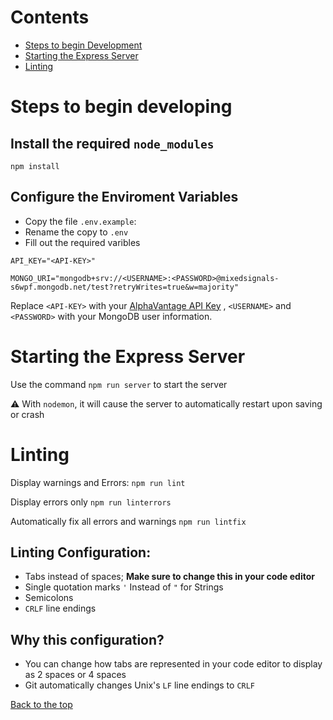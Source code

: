 # Contents
- [Steps to begin Development](#Steps-to-begin-developing)
- [Starting the Express Server](#Starting-the-Express-Server)
- [Linting](#Linting)

# Steps to begin developing

## Install the required `node_modules`

`npm install`

## Configure the Enviroment Variables

- Copy the file `.env.example`:
- Rename the copy to `.env`
- Fill out the required varibles

```
API_KEY="<API-KEY>"

MONGO_URI="mongodb+srv://<USERNAME>:<PASSWORD>@mixedsignals-s6wpf.mongodb.net/test?retryWrites=true&w=majority"

```

Replace `<API-KEY>` with your [AlphaVantage API Key](https://www.alphavantage.co/support/#api-key)
, `<USERNAME>` and `<PASSWORD>`
with your MongoDB user information.

# Starting the Express Server

Use the command `npm run server` to start the server

⚠ With `nodemon`, it will cause the server to automatically restart upon saving or crash 

# Linting

Display warnings and Errors:
```npm run lint```

Display errors only
```npm run linterrors```

Automatically fix all errors and warnings
```npm run lintfix```

## Linting Configuration:
- Tabs instead of spaces; **Make sure to change this in your code editor**
- Single quotation marks `'` Instead of `"` for Strings
- Semicolons
- `CRLF` line endings

## Why this configuration?
- You can change how tabs are represented in your code editor to display as 2 spaces or 4 spaces
- Git automatically changes Unix's `LF` line endings to `CRLF`

[Back to the top](#Contents)